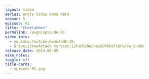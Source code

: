 ```yaml
---
layout: video
series: Angry Video Game Nerd
season: 5
episode: 91
title: "Cheetahmen"
permalink: /avgn/episode-91
video_info:
  - youtube;YouTube;hwmoJkHS-2E
  - drive;ScrewAttack version;12FsD01NeC4uiBUf0hoFtBFyx7w_b-mUn
release_date: 2010-06-09
mike_notes:
toggle: off
title-cards:
  - episode-91.jpg
---
```

